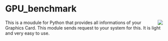 GPU_benchmark
==============

<img align="right" src="https://s17-us2.startpage.com/cgi-bin/serveimage?url=http%3A%2F%2Ft0.gstatic.com%2Fimages%3Fq%3Dtbn%3AANd9GcR7oWwUhUu4KZx09QnaW0a2yZRLMdWuCGAy7o8J3dsDpjB4JW7Bxg&sp=fa53e30532677ed1cb63f8a855d27ba4&anticache=408579" />

This is a moudule for Python that provides all informations of your Graphics Card. This module sends request to your system for this. It is light and very easy to use.
